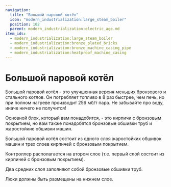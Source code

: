 ```yaml
---
navigation:
  title: "Большой паровой котёл"
  icon: "modern_industrialization:large_steam_boiler"
  position: 102
  parent: modern_industrialization:electric_age.md
item_ids:
  - modern_industrialization:large_steam_boiler
  - modern_industrialization:bronze_plated_bricks
  - modern_industrialization:bronze_machine_casing_pipe
  - modern_industrialization:heatproof_machine_casing
---
```


# Большой паровой котёл

Большой паровой котёл - это улучшенная версия меньших бронзового и стального котлов. Он потребляет топливо в 8 раз быстрее, чем печь, но при полном нагреве производит 256 мб/т пара. Не забывайте про воду, иначе ничего не получится!

<Recipe id="modern_industrialization:electric_age/machine/large_steam_boiler_asbl" />

Основной блок, который вам понадобится, - это кирпичи с бронзовым покрытием, но вам также понадобятся бронзовые обшивки труб и жаростойкие обшивки машин.

<Recipe id="modern_industrialization:electric_age/casing/bronze_plated_bricks_asbl" />



<Recipe id="modern_industrialization:steam_age/bronze/casing_pipe_asbl" />

<Recipe id="modern_industrialization:electric_age/casing/heatproof_machine_casing_asbl" />

Большой паровой котёл состоит из одного слоя жаростойких обшивок машин и трех слоев кирпичей с бронзовым покрытием.

Контроллер располагается на втором слое (т.е. первый слой состоит из кирпичей с бронзовым покрытием).

Два средних слоя заполняют собой бронзовые обшивки труб.

Люки должны быть размещены на нижнем слое.

